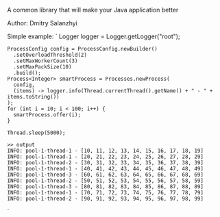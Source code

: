 A common library that will make your Java application better

Author: Dmitry Salanzhyi

Simple example:
`
    Logger logger = Logger.getLogger("root");
    
    ProcessConfig config = ProcessConfig.newBuilder()
      .setOverloadThreshold(2)
      .setMaxWorkerCount(3)
      .setMaxPackSize(10)
      .build();
    Process<Integer> smartProcess = Processes.newProcess(
      config,
      (items) -> logger.info(Thread.currentThread().getName() + " - " + items.toString())
    );
    for (int i = 10; i < 100; i++) {
      smartProcess.offer(i);
    }
    
    Thread.sleep(5000);

    >> output
    INFO: pool-1-thread-1 - [10, 11, 12, 13, 14, 15, 16, 17, 18, 19]
    INFO: pool-1-thread-1 - [20, 21, 22, 23, 24, 25, 26, 27, 28, 29]
    INFO: pool-1-thread-2 - [30, 31, 32, 33, 34, 35, 36, 37, 38, 39]
    INFO: pool-1-thread-1 - [40, 41, 42, 43, 44, 45, 46, 47, 48, 49]
    INFO: pool-1-thread-3 - [60, 61, 62, 63, 64, 65, 66, 67, 68, 69]
    INFO: pool-1-thread-2 - [50, 51, 52, 53, 54, 55, 56, 57, 58, 59]
    INFO: pool-1-thread-3 - [80, 81, 82, 83, 84, 85, 86, 87, 88, 89]
    INFO: pool-1-thread-1 - [70, 71, 72, 73, 74, 75, 76, 77, 78, 79]
    INFO: pool-1-thread-2 - [90, 91, 92, 93, 94, 95, 96, 97, 98, 99]
`
